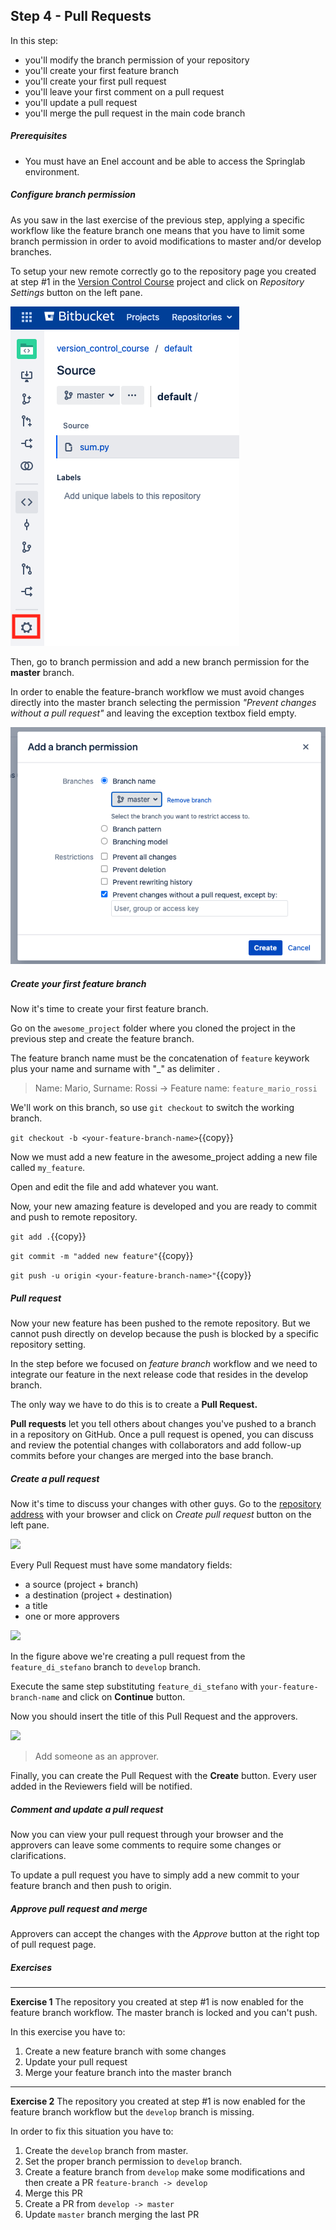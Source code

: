 ## Step 4 - Pull Requests
In this step:
* you'll modify the branch permission of your repository
* you'll create your first feature branch
* you'll create your first pull request
* you'll leave your first comment on a pull request
* you'll update a pull request
* you'll merge the pull request in the main code branch

##### Prerequisites
* You must have an Enel account and be able to access the Springlab environment.

##### Configure branch permission
As you saw in the last exercise of the previous step, applying a specific workflow like the feature branch one means that you have to limit some branch permission in order to avoid modifications to master and/or develop branches.

To setup your new remote correctly go to the repository page you created at step #1 in the [Version Control Course](https://bitbucket.springlab.enel.com/projects/ITDSVER) project and click on *Repository Settings* button on the left pane.

![](./assets/repository_setting_button.png)

Then, go to branch permission and add a new branch permission for the **master** branch.

In order to enable the feature-branch workflow we must avoid changes directly into the master branch selecting the permission *"Prevent changes without a pull request"* and leaving the exception textbox field empty.

![](./assets/add_branch_permission.png)

##### Create your first feature branch

Now it's time to create your first feature branch.

Go on the `awesome_project` folder where you cloned the project in the previous step and create the feature branch. 

The feature branch name must be the concatenation of `feature` keywork plus your name and surname with "_" as delimiter .

> Name: Mario, Surname: Rossi -> Feature name: `feature_mario_rossi`

We'll work on this branch, so use `git checkout` to switch the working branch.

```git checkout -b <your-feature-branch-name>```{{copy}}

Now we must add a new feature in the awesome_project adding a new file called `my_feature`.

Open and edit the file and add whatever you want.

Now, your new amazing feature is developed and you are ready to commit and push to remote repository.

```git add .```{{copy}}

```git commit -m "added new feature"```{{copy}}

```git push -u origin <your-feature-branch-name>"```{{copy}}

##### Pull request

Now your new feature has been pushed to the remote repository. But we cannot push directly on develop because the push is blocked by a specific repository setting. 

In the step before we focused on *feature branch* workflow and we need to integrate our feature in the next release code that resides in the develop branch.

The only way we have to do this is to create a **Pull Request.**

**Pull requests** let you tell others about changes you've pushed to a branch in a repository on GitHub. Once a pull request is opened, you can discuss and review the potential changes with collaborators and add follow-up commits before your changes are merged into the base branch.

##### Create a pull request

Now it's time to discuss your changes with other guys. 
Go to the [repository address](https://bitbucket.springlab.enel.com/projects/ITDSVER/repos/awesome_project/browse) with your browser and click on *Create pull request* button on the left pane.

![](./assets/create_pull_request_button.png)

Every Pull Request must have some mandatory fields:

* a source (project + branch)
* a destination (project + destination)
* a title
* one or more approvers

![](./assets/create_pull_request_step_1.png)


In the figure above we're creating a pull request from the `feature_di_stefano` branch to `develop` branch.

Execute the same step substituting `feature_di_stefano` with `your-feature-branch-name` and click on **Continue** button.

Now you should insert the title of this Pull Request and the approvers.

![](./assets/create_pull_request_step_2.png)

> Add someone as an approver.

Finally, you can create the Pull Request with the **Create** button.
Every user added in the Reviewers field will be notified.

##### Comment and update a pull request

Now you can view your pull request through your browser and the approvers can leave some comments to require some changes or clarifications. 

To update a pull request you have to simply add a new commit to your feature branch and then push to origin.

##### Approve pull request and merge

Approvers can accept the changes with the *Approve* button at the right top of pull request page.

##### Exercises

---
**Exercise 1**
The repository you created at step #1 is now enabled for the feature branch workflow. The master branch is locked and you can't push.

In this exercise you have to:

1. Create a new feature branch with some changes
2. Update your pull request
3. Merge your feature branch into the master branch

---

**Exercise 2**
The repository you created at step #1 is now enabled for the feature branch workflow but the `develop` branch is missing.

In order to fix this situation you have to:

1. Create the `develop` branch from master.
2. Set the proper branch permission to `develop` branch.
3. Create a feature branch from `develop` make some modifications and then create a PR `feature-branch -> develop`
4. Merge this PR
5. Create a PR from `develop -> master`
6. Update `master` branch merging the last PR
